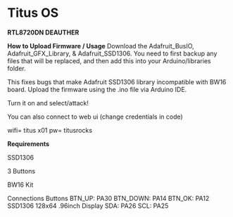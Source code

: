 # Titus OS


**RTL8720DN DEAUTHER**



**How to Upload Firmware / Usage**
Download the Adafruit_BusIO, Adafruit_GFX_Library, & Adafruit_SSD1306. You need to first backup any files that will be replaced, and then add this into your Arduino/libraries folder.

This fixes bugs that make Adafruit SSD1306 library incompatible with BW16 board.
Upload the firmware using the .ino file via Arduino IDE.

Turn it on and select/attack!

You can also connect to web ui (change credentials in code)

wifi= titus x01 pw= titusrocks



**Requirements**

SSD1306

3 Buttons

BW16 Kit

Connections
Buttons
BTN_UP: PA30
BTN_DOWN: PA14
BTN_OK: PA12
SSD1306 128x64 .96inch Display
SDA: PA26
SCL: PA25
